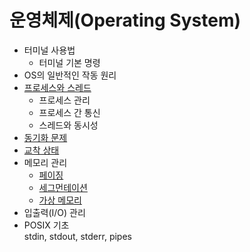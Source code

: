 # 운영체제(Operating System)

- 터미널 사용법
  - 터미널 기본 명령
- OS의 일반적인 작동 원리
- [프로세스와 스레드](./contents/Process-and-Thread.md)
  - 프로세스 관리
  - 프로세스 간 통신
  - 스레드와 동시성
- [동기화 문제](./contents/Synchronization-problem.md)
- [교착 상태](./contents/Deadlock.md)
- 메모리 관리
  - [페이징](./contents/Paging.md)
  - [세그먼테이션](./contents/Segmentation.md)
  - [가상 메모리](./contents/Virtual-memory.md)
- 입출력(I/O) 관리
- POSIX 기초  
  stdin, stdout, stderr, pipes
